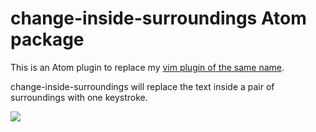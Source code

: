 # change-inside-surroundings Atom package

This is an Atom plugin to replace my [vim plugin of the same name](https://github.com/briandoll/change-inside-surroundings.vim).

change-inside-surroundings will replace the text inside a pair of surroundings with one keystroke.

![](https://f.cloud.github.com/assets/69169/2290250/c35d867a-a017-11e3-86be-cd7c5bf3ff9b.gif)
